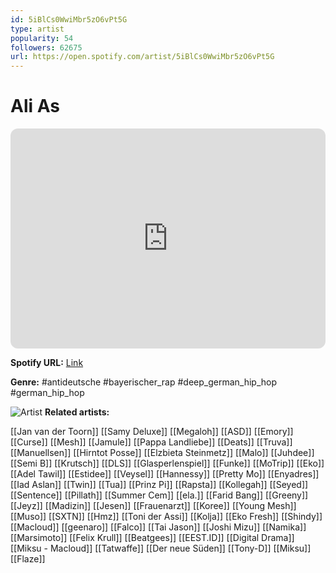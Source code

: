 ```yaml
---
id: 5iBlCs0WwiMbr5zO6vPt5G
type: artist
popularity: 54
followers: 62675
url: https://open.spotify.com/artist/5iBlCs0WwiMbr5zO6vPt5G
---
```

# Ali As

<iframe style="border-radius:12px" src="https://open.spotify.com/embed/artist/5iBlCs0WwiMbr5zO6vPt5G" width="100%" height="352" frameBorder="0" allowfullscreen="" allow="autoplay; clipboard-write; encrypted-media; fullscreen; picture-in-picture" loading="lazy"></iframe>

**Spotify URL:** [Link](https://open.spotify.com/artist/5iBlCs0WwiMbr5zO6vPt5G)

**Genre:**  #antideutsche #bayerischer_rap #deep_german_hip_hop #german_hip_hop

![Artist](https://i.scdn.co/image/ab6761610000e5eb131c5f7f4e8390a1e1a469ac)
**Related artists:**

[[Jan van der Toorn]]
[[Samy Deluxe]]
[[Megaloh]]
[[ASD]]
[[Emory]]
[[Curse]]
[[Mesh]]
[[Jamule]]
[[Pappa Landliebe]]
[[Deats]]
[[Truva]]
[[Manuellsen]]
[[Hirntot Posse]]
[[Elzbieta Steinmetz]]
[[Malo]]
[[Juhdee]]
[[Semi B]]
[[Krutsch]]
[[DLS]]
[[Glasperlenspiel]]
[[Funke]]
[[MoTrip]]
[[Eko]]
[[Adel Tawil]]
[[Estidee]]
[[Veysel]]
[[Hannessy]]
[[Pretty Mo]]
[[Enyadres]]
[[Iad Aslan]]
[[Twin]]
[[Tua]]
[[Prinz Pi]]
[[Rapsta]]
[[Kollegah]]
[[Seyed]]
[[Sentence]]
[[Pillath]]
[[Summer Cem]]
[[ela.]]
[[Farid Bang]]
[[Greeny]]
[[Jeyz]]
[[Madizin]]
[[Jesen]]
[[Frauenarzt]]
[[Koree]]
[[Young Mesh]]
[[Muso]]
[[SXTN]]
[[Hmz]]
[[Toni der Assi]]
[[Kolja]]
[[Eko Fresh]]
[[Shindy]]
[[Macloud]]
[[geenaro]]
[[Falco]]
[[Tai Jason]]
[[Joshi Mizu]]
[[Namika]]
[[Marsimoto]]
[[Felix Krull]]
[[Beatgees]]
[[EEST.ID]]
[[Digital Drama]]
[[Miksu - Macloud]]
[[Tatwaffe]]
[[Der neue Süden]]
[[Tony-D]]
[[Miksu]]
[[Flaze]]
